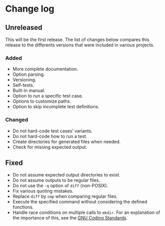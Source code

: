 # Change log
## Unreleased
This will be the first release. The list of changes below compares this release
to the differents versions that were included in various projects.

### Added
* More complete documentation.
* Option parsing.
* Versioning.
* Self-tests.
* Built-in manual.
* Option to run a specific test case.
* Options to customize paths.
* Option to skip incomplete test definitions.

### Changed
* Do not hard-code test cases’ variants.
* Do not hard-code how to run a test.
* Create directories for generated files when needed.
* Check for missing expected output.

## Fixed
* Do not assume expected output directories to exist.
* Do not assume outputs to be regular files.
* Do not use the `-q` option of `diff` (non-POSIX).
* Fix various quoting mistakes.
* Replace `diff` by `cmp` when comparing regular files.
* Execute the specified command without considering the defined functions.
* Handle race conditions on multiple calls to `mkdir`. For an explanation of the
  importance of this, see the [GNU Coding Standards](http://bit.ly/1VeuAUJ).
